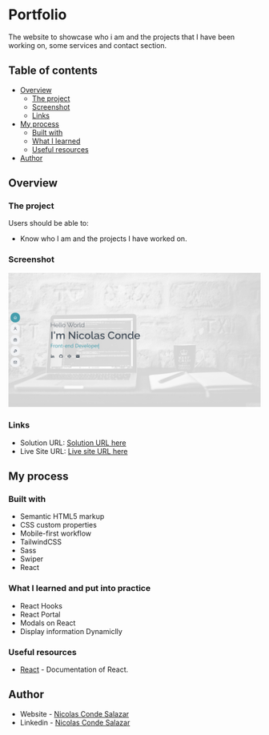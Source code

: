 # Portfolio

The website to showcase who i am and the projects that I have been working on, some services and contact section.

## Table of contents

- [Overview](#overview)
  - [The project](#the-project)
  - [Screenshot](#screenshot)
  - [Links](#links)
- [My process](#my-process)
  - [Built with](#built-with)
  - [What I learned](#what-i-learned)
  - [Useful resources](#useful-resources)
- [Author](#author)


## Overview

### The project

Users should be able to:

- Know who I am and the projects I have worked on.

### Screenshot

![](./public/preview.png)

### Links

- Solution URL: [Solution URL here](https://github.com/ncondes)
- Live Site URL: [Live site URL here](https://www.ncondes.com)

## My process

### Built with

- Semantic HTML5 markup
- CSS custom properties
- Mobile-first workflow
- TailwindCSS
- Sass
- Swiper
- React

### What I learned and put into practice

- React Hooks
- React Portal
- Modals on React
- Display information Dynamiclly

### Useful resources

- [React](https://reactjs.org/) - Documentation of React.

## Author

- Website - [Nicolas Conde Salazar](https://www.ncondes.com)
- Linkedin - [Nicolas Conde Salazar](https://www.linkedin.com/in/ncondes/)
